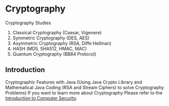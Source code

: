 # Cryptography

Cryptography Studies 

1. Classical Cryptography (Caesar, Vigenere)
2. Symmetric Cryptography (DES, AES)
3. Asymmetric Cryptography (RSA, Diffe Hellman)
4. HASH (MD5, SHA512, HMAC, MAC)
5. Quantum Cryptography (BB84 Protocol)

## Introduction

Cryptographic Features with Java (Using Java Crypto Library and Mathematical Java Coding (RSA and Stream Ciphers) to solve Cryptography Problems)
If you want to learn more about Cryptography Please refer to the [Introduction to Computer Security](https://github.com/healthgongdoll/Computer-Security-Study).


